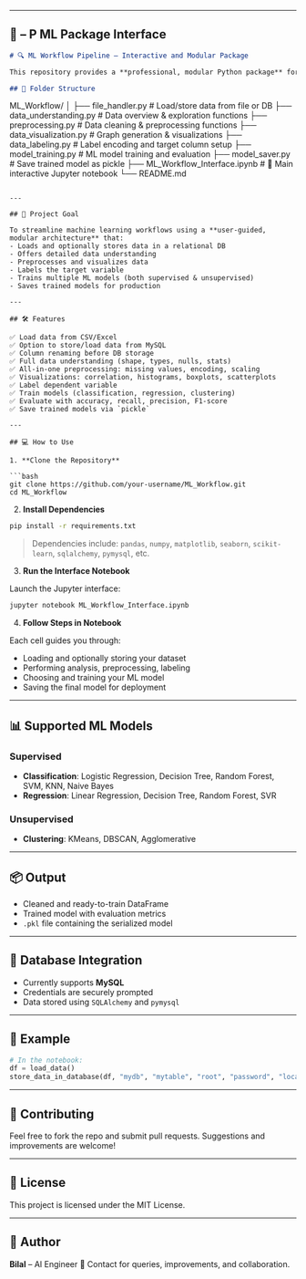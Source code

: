 
---

## 📘 – P ML Package Interface

```markdown
# 🔍 ML Workflow Pipeline – Interactive and Modular Package

This repository provides a **professional, modular Python package** for building an end-to-end machine learning pipeline, from data loading to deployment, with a **Jupyter Notebook interface** for user interaction.

## 📂 Folder Structure

````
ML_Workflow/
│
├── file_handler.py              # Load/store data from file or DB
├── data_understanding.py        # Data overview & exploration functions
├── preprocessing.py             # Data cleaning & preprocessing functions
├── data_visualization.py        # Graph generation & visualizations
├── data_labeling.py             # Label encoding and target column setup
├── model_training.py            # ML model training and evaluation
├── model_saver.py               # Save trained model as pickle
├── ML_Workflow_Interface.ipynb  # 🎯 Main interactive Jupyter notebook
└── README.md
````

---

## 🎯 Project Goal

To streamline machine learning workflows using a **user-guided, modular architecture** that:
- Loads and optionally stores data in a relational DB
- Offers detailed data understanding
- Preprocesses and visualizes data
- Labels the target variable
- Trains multiple ML models (both supervised & unsupervised)
- Saves trained models for production

---

## 🛠️ Features

✅ Load data from CSV/Excel  
✅ Option to store/load data from MySQL  
✅ Column renaming before DB storage  
✅ Full data understanding (shape, types, nulls, stats)  
✅ All-in-one preprocessing: missing values, encoding, scaling  
✅ Visualizations: correlation, histograms, boxplots, scatterplots  
✅ Label dependent variable  
✅ Train models (classification, regression, clustering)  
✅ Evaluate with accuracy, recall, precision, F1-score  
✅ Save trained models via `pickle`

---

## 💻 How to Use

1. **Clone the Repository**

```bash
git clone https://github.com/your-username/ML_Workflow.git
cd ML_Workflow
````

2. **Install Dependencies**

```bash
pip install -r requirements.txt
```

> Dependencies include: `pandas`, `numpy`, `matplotlib`, `seaborn`, `scikit-learn`, `sqlalchemy`, `pymysql`, etc.

3. **Run the Interface Notebook**

Launch the Jupyter interface:

```bash
jupyter notebook ML_Workflow_Interface.ipynb
```

4. **Follow Steps in Notebook**

Each cell guides you through:

* Loading and optionally storing your dataset
* Performing analysis, preprocessing, labeling
* Choosing and training your ML model
* Saving the final model for deployment

---

## 📊 Supported ML Models

### Supervised

* **Classification**: Logistic Regression, Decision Tree, Random Forest, SVM, KNN, Naive Bayes
* **Regression**: Linear Regression, Decision Tree, Random Forest, SVR

### Unsupervised

* **Clustering**: KMeans, DBSCAN, Agglomerative

---

## 📦 Output

* Cleaned and ready-to-train DataFrame
* Trained model with evaluation metrics
* `.pkl` file containing the serialized model

---

## 🔐 Database Integration

* Currently supports **MySQL**
* Credentials are securely prompted
* Data stored using `SQLAlchemy` and `pymysql`

---

## 🧪 Example

```python
# In the notebook:
df = load_data()
store_data_in_database(df, "mydb", "mytable", "root", "password", "localhost", "3306")
```

---

## 🤝 Contributing

Feel free to fork the repo and submit pull requests. Suggestions and improvements are welcome!

---

## 📜 License

This project is licensed under the MIT License.

---

## 👤 Author

**Bilal** – AI Engineer
📧 Contact for queries, improvements, and collaboration.

```
